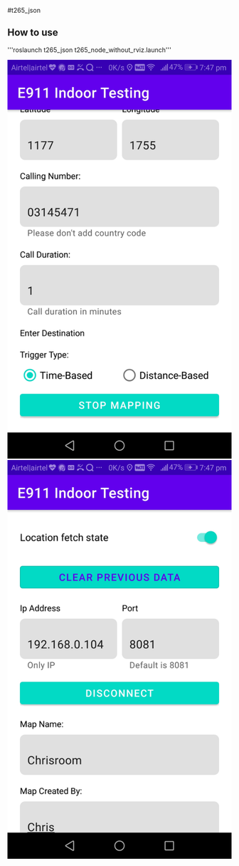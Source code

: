#t265_json



## How to use


'''roslaunch t265_json t265_node_without_rviz.launch''' 



![](docs/android1.jpeg)
![](docs/android.jpeg) 


